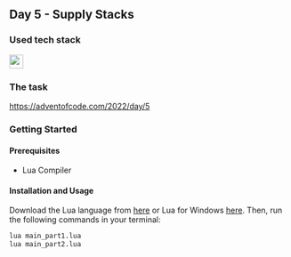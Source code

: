 ## Day 5 - Supply Stacks

### Used tech stack

<img src="https://img.shields.io/badge/Lua-2C2D72?style=for-the-badge&logo=lua&logoColor=white" height=25></img>

### The task
https://adventofcode.com/2022/day/5

### Getting Started

#### Prerequisites
* Lua Compiler

#### Installation and Usage
Download the Lua language from [here](https://www.lua.org/download.html) or Lua for Windows [here](https://github.com/rjpcomputing/luaforwindows/releases). Then, run the following commands in your terminal:

```bash
lua main_part1.lua
lua main_part2.lua
```
